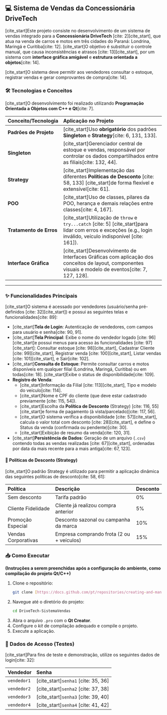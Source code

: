 ## 💻 Sistema de Vendas da Concessionária DriveTech

[cite_start]Este projeto consiste no desenvolvimento de um sistema de vendas integrado para a **Concessionária DriveTech** [cite: 2][cite_start], que atua na venda de carros e motos em três cidades do Paraná: Londrina, Maringá e Curitiba[cite: 12]. [cite_start]O objetivo é substituir o controle manual, que causa inconsistências e atrasos [cite: 13][cite_start], por um sistema com **interface gráfica amigável** e **estrutura orientada a objetos**[cite: 14].

[cite_start]O sistema deve permitir aos vendedores consultar o estoque, registrar vendas e gerar comprovantes de compra[cite: 14].

### 🛠️ Tecnologias e Conceitos

[cite_start]O desenvolvimento foi realizado utilizando **Programação Orientada a Objetos com C++ e Qt**[cite: 7].

| Conceito/Tecnologia | Aplicação no Projeto |
| :--- | :--- |
| **Padrões de Projeto** | [cite_start]Uso **obrigatório** dos padrões **Singleton** e **Strategy**[cite: 6, 131, 133]. |
| **Singleton** | [cite_start]Gerenciador central de estoque e vendas, responsável por controlar os dados compartilhados entre as filiais[cite: 132, 44]. |
| **Strategy** | [cite_start]Implementação das diferentes **Políticas de Desconto** [cite: 58, 133] [cite_start]de forma flexível e extensível[cite: 61]. |
| **POO** | [cite_start]Uso de classes, pilares da POO, herança e demais relações entre classes[cite: 4, 167]. |
| **Tratamento de Erros** | [cite_start]Utilização de `throw` e `try...catch` [cite: 5] [cite_start]para lidar com erros e exceções (e.g., login inválido, veículo indisponível [cite: 161]). |
| **Interface Gráfica** | [cite_start]Desenvolvimento de Interfaces Gráficas com aplicação dos conceitos de layout, componentes visuais e modelo de eventos[cite: 7, 127, 128]. |

---

### ✨ Funcionalidades Principais

[cite_start]O sistema é acessado por vendedores (usuário/senha pré-definidos [cite: 32][cite_start]) e possui as seguintes telas e funcionalidades[cite: 89]:

* [cite_start]**Tela de Login**: Autenticação de vendedores, com campos para usuário e senha[cite: 90, 91].
* [cite_start]**Tela Principal**: Exibe o nome do vendedor logado [cite: 96] [cite_start]e possui menus para acesso às funcionalidades [cite: 97][cite_start]: Consultar estoque [cite: 98][cite_start], Cadastrar Cliente [cite: 99][cite_start], Registrar venda [cite: 100][cite_start], Listar vendas [cite: 101][cite_start], e Sair[cite: 102].
* [cite_start]**Consulta de Estoque**: Permite consultar carros e motos disponíveis em qualquer filial (Londrina, Maringá, Curitiba) ou em todas[cite: 18]. [cite_start]Exibe o status de disponibilidade[cite: 109].
* **Registro de Venda**:
    * [cite_start]Informação da Filial [cite: 113][cite_start], Tipo e modelo do veículo[cite: 114].
    * [cite_start]Nome e CPF do cliente (que deve estar cadastrado previamente [cite: 115, 54]).
    * [cite_start]Escolha da **Política de Desconto** (Strategy) [cite: 116, 55] [cite_start]e forma de pagamento (à vista/parcelado)[cite: 117, 56].
    * [cite_start]O sistema verifica a disponibilidade [cite: 57][cite_start], calcula o valor total com desconto [cite: 28][cite_start], e define o Status da venda (confirmada ou pendente)[cite: 30].
    * [cite_start]Exibição de resumo da venda[cite: 120, 31].
* [cite_start]**Persistência de Dados**: Geração de um arquivo (`.csv`) contendo todas as vendas realizadas [cite: 67][cite_start], ordenadas por data da mais recente para a mais antiga[cite: 67, 123].

#### 🛒 Políticas de Desconto (Strategy)

[cite_start]O padrão Strategy é utilizado para permitir a aplicação dinâmica das seguintes políticas de desconto[cite: 58, 61]:

| Política | Descrição | Desconto |
| :--- | :--- | :--- |
| Sem desconto | Tarifa padrão | 0% |
| Cliente Fidelidade | Cliente já realizou compra anterior | 5% |
| Promoção Especial | Desconto sazonal ou campanha da marca | 10% |
| Vendas Corporativas | Empresa comprando frota (2 ou + veículos) | 15% |

### 📥 Como Executar

**(Instruções a serem preenchidas após a configuração do ambiente, como compilação do projeto Qt/C++)**

1.  Clone o repositório:
    ```bash
    git clone [https://docs.github.com/pt/repositories/creating-and-managing-repositories/about-repositories](https://docs.github.com/pt/repositories/creating-and-managing-repositories/about-repositories)
    ```
2.  Navegue até o diretório do projeto:
    ```bash
    cd DriveTech-SistemaVendas
    ```
3.  Abra o arquivo `.pro` com o **Qt Creator**.
4.  Configure o *kit* de compilação adequado e compile o projeto.
5.  Execute a aplicação.

### 👥 Dados de Acesso (Testes)

[cite_start]Para fins de teste e demonstração, utilize os seguintes dados de login[cite: 32]:

| Vendedor | Senha |
| :--- | :--- |
| `vendedor1` | [cite_start]`senha1` [cite: 35, 36] |
| `vendedor2` | [cite_start]`senha2` [cite: 37, 38] |
| `vendedor3` | [cite_start]`senha3` [cite: 39, 40] |
| `vendedor4` | [cite_start]`senha4` [cite: 41, 42] |
